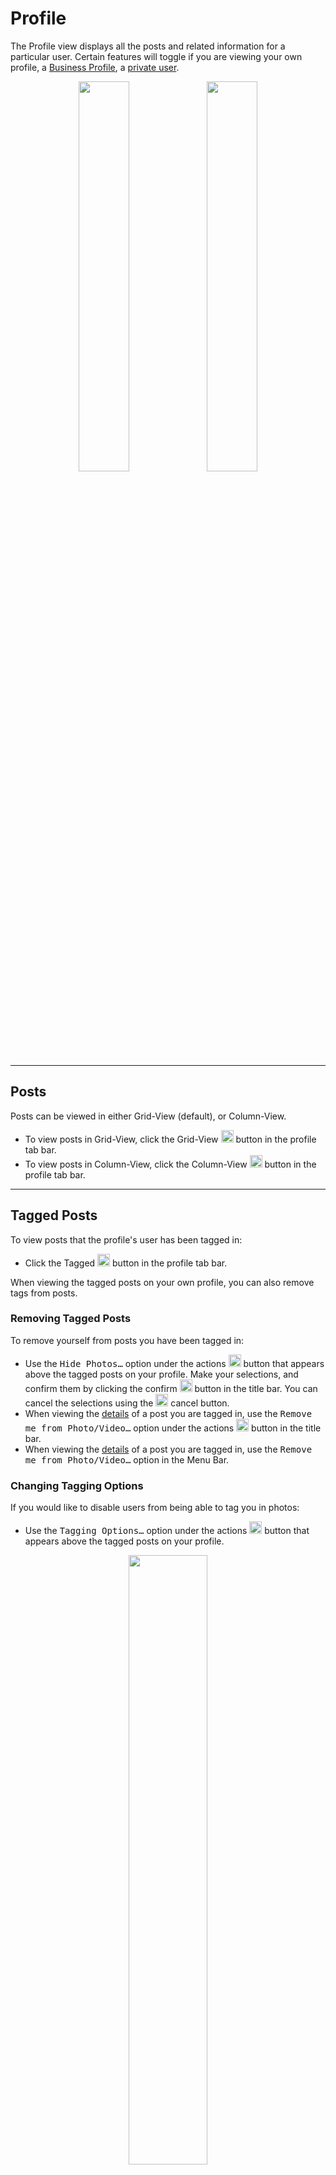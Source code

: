 # Profile

The Profile view displays all the posts and related information for a particular user. Certain features will toggle if you are viewing your own profile, a [Business Profile](/views/profile/businessprofiles.md), a [private user](/views/profile/privateprofiles.md).

<p style="text-align: center; margin-top: 1em;"><img src="/views/assets/profile-grid.png" width="40%" height="40%" /> <img src="/views/assets/profile-column.png" width="40%" height="40%" /></p>

------

## Posts

Posts can be viewed in either Grid-View (default), or Column-View.

- To view posts in Grid-View, click the Grid-View <img src="/views/assets/gridview.png" width="20" height="20" /> button in the profile tab bar.
- To view posts in Column-View, click the Column-View <img src="/views/assets/columnview.png" width="20" height="20" /> button in the profile tab bar.

------

## Tagged Posts

To view posts that the profile's user has been tagged in:

- Click the Tagged <img src="/views/assets/tagged.png" width="20" height="20" /> button in the profile tab bar.

When viewing the tagged posts on your own profile, you can also remove tags from posts.

### Removing Tagged Posts

To remove yourself from posts you have been tagged in:

- Use the <kbd>Hide Photos…</kbd> option under the actions <img src="/views/assets/share.png" width="20" height="20" /> button that appears above the tagged posts on your profile. Make your selections, and confirm them by clicking the confirm <img src="/views/assets/accept.png" width="20" height="20" /> button in the title bar. You can cancel the selections using the <img src="/views/assets/decline.png" width="20" height="20" /> cancel button.
- When viewing the [details](/views/detailview.md) of a post you are tagged in, use the <kbd>Remove me from Photo/Video…</kbd> option under the actions <img src="/views/assets/share.png" width="20" height="20" /> button in the title bar.
- When viewing the [details](/views/detailview.md) of a post you are tagged in, use the <kbd>Remove me from Photo/Video…</kbd> option in the Menu Bar.

### Changing Tagging Options

If you would like to disable users from being able to tag you in photos: 

- Use the <kbd>Tagging Options…</kbd> option under the actions <img src="/views/assets/share.png" width="20" height="20" /> button that appears above the tagged posts on your profile.

<p style="text-align: center; margin-top: 1em;"><img src="/views/assets/profile-tagging-options.png" width="50%" height="50%" /></p>

If set to "Add Manually", you will be notified in [Activity](/views/activity.md) when someone tags you in a photo, with the option to accept or remove the tag.

------

## Saved Posts

When viewing your own profile, an extra tab will appear, that allows you to view all the posts you have [saved.](https://help.instagram.com/1744643532522513) Only you can see this tab, and the posts you have saved.

To view posts that you have saved:

- Click the Saved <img src="/views/assets/saved.png" width="20" height="20" /> button in the profile tab bar.

------

## Archived Posts

When viewing your own profile, you can view all the posts you have archived. Only you can see these posts.

To view posts that you have archived:

- Click the Archived <img src="/views/assets/archived.png" width="20" height="20" /> button in the profile title bar.

To archive or unarchive a post:

- Right click a post and choose the <kbd>Archive Photo/Video</kbd> or <kbd>Show on Profile</kbd> menu item.
- When viewing the [details](/views/detailview.md) of one of your posts, use the <kbd>Archive Photo/Video</kbd> or <kbd>Show on Profile</kbd> option in the Menu Bar.


------

## Followers / Following

<p style="text-align: center; margin-top: 1em;"><img src="/views/assets/profile-following.png" width="50%" height="50%" /></p>

To view the followers or followings of a profile, click the "Followers" or "Following" button. The current relationship status between you and each user is displayed, allowing you to quickly follow or unfollow users from other profiles.

To follow/unfollow a user: 

- Click the Follow <img src="/views/assets/follow.png" width="20" height="20" /> or Following <img src="/views/assets/following.png" width="20" height="20" /> button (when hovering, the Following button will change in appearance to the Unfollow <img src="/views/assets/unfollow.png" width="20" height="20" /> button).

------

## Friend Requests

If your profile is set to [private](/views/profile/privateprofiles.md), users that wish to follow you will require your approval. When there are pending friend requests, they will be visible in various places:

- On your profile, with a badge that appears above your avatar.<br /><br /><p style="text-align: center; margin-top: 1em;"><img src="/views/assets/profile-friend-requests-avatar.png" width="50%" height="50%" /></p>

- At the top of your [activity.](/views/activity.md)<br /><br /><p style="text-align: center; margin-top: 1em;"><img src="/views/assets/profile-friend-requests-activity.png" width="50%" height="50%" /></p>

- On the profile of user that sent the friend request, a banner will appear.<br /><br /><p style="text-align: center; margin-top: 1em;"><img src="/views/assets/profile-friend-request.png" width="50%" height="50%" /></p>

- The Profile tab in the Flume menu will show an indicator.<br /><br /><p style="text-align: center; margin-top: 1em;"><img src="/views/assets/profile-friend-requests-menu.png" width="50%" height="50%" /></p>

- The Dock icon will be badged (see [Notifications Preferences](/preferences/notifications.md))

### Responding to Friend Requests

To respond to friend requests:

- When viewing the list of pending friend requests, click the Accept <img src="/views/assets/follow.png" width="20" height="20" /> or Decline <img src="/views/assets/decline.png" width="20" height="20" /> button that appears next to each user.

- When viewing the profile of user that has sent you a friend request, click the Accept <img src="/views/assets/follow.png" width="20" height="20" /> or Decline <img src="/views/assets/decline.png" width="20" height="20" /> button that appears below the user's biography.

<p style="text-align: center; margin-top: 1em;"><img src="/views/assets/profile-friend-requests.png" width="50%" height="50%" /></p>

> **[info]**
> If you [switch your profile to a public profile](/views/profile/privateprofiles.md), all pending friend requests will be accepted.

------

## Similar Account Suggestions

To view similar account suggestions on a profile:

- Click the collapse <img src="/views/assets/profile-suggestions-collapse.png" width="20" height="20" /> button. To scroll the suggestions, use the <img src="/views/assets/previous.png" width="20" height="20" /> and <img src="/views/assets/next.png" width="20" height="20" /> buttons, or view all similar account suggestions by clicking the <img src="/views/assets/columnview.png" width="20" height="20" /> button.

<p style="text-align: center; margin-top: 1em;"><img src="/views/assets/profile-suggestions.png" width="40%" height="40%" /> <img src="/views/assets/profile-suggestions-list.png" width="40%" height="40%" /></p>

------

### Following Account Suggestions

To follow a suggestion:

- Click the <img src="/views/assets/follow.png" width="20" height="20" /> button next to each user.

------

### Ignoring Account Suggestions

To dismiss a suggestion:

- Click the <img src="/views/assets/actions-dismiss.png" width="20" height="20" /> button next to each user.

> **[info]**
> You can opt-out of being suggested for other users by editing your profile via the Instagram website. [Learn more.](https://help.instagram.com/530450580417848)

------

## Profile Previews

<p style="text-align: center; margin-top: 1em;"><img src="/views/assets/profile-previews.png" width="50%" height="50%" /></p>

Profile previews are a way to quickly inspect a user's profile and follow them without leaving your current view. These are similar to the long-press actions or 3D Touch behaviours found on the mobile Instagram apps.

To view a profile preview:

- Long-press on any profile picture or username

To follow a user in a profile preview, click the Follow <img src="/views/assets/follow.png" width="20" height="20" /> button.

To close a profile preview, press the <kbd>⎋ (ESC)</kbd> key, or click outside of the preview.

------